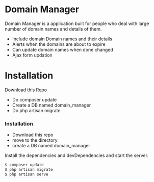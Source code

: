 # Domain Manager


Domain Manager is a application built for people who deal with large number of domain names and details of them.

  - Include domain Domain names and their details
  - Alerts when the domains are about to expire
  - Can update domain names when done changed
  - Ajax form updation
  
# Installation

Download this Repo

- Do composer update
- Create a DB named domain_manager
- Do php artisan migrate


### Installation

- Download this repo
- move to the directory
- create a DB named domain_manager



Install the dependencies and devDependencies and start the server.

```sh
$ composer update
$ php artisan migrate
$ php artisan serve
```








